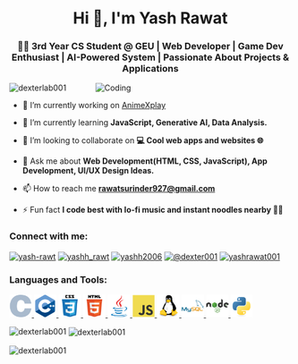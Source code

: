 <h1 align="center">Hi 👋, I'm Yash Rawat</h1>
<h3 align="center">👨‍💻 3rd Year CS Student @ GEU | Web Developer | Game Dev Enthusiast | AI-Powered System | Passionate About Projects & Applications</h3>
<img align="right" alt="Coding" width="350" src="https://user-images.githubusercontent.com/74038190/225813708-98b745f2-7d22-48cf-9150-083f1b00d6c9.gif">

<p align="left"> <img src="https://komarev.com/ghpvc/?username=dexterlab001&label=Profile%20views&color=0e75b6&style=flat" alt="dexterlab001" /> </p>

- 🔭 I’m currently working on [AnimeXplay](https://github.com/DexterLab001/AnimeXplay)

- 🌱 I’m currently learning **JavaScript, Generative AI, Data Analysis.**

- 👯 I’m looking to collaborate on **💻 Cool web apps and websites 🌐**

- 💬 Ask me about **Web Development(HTML, CSS, JavaScript), App Development, UI/UX Design Ideas.**

- 📫 How to reach me **rawatsurinder927@gmail.com**

- ⚡ Fun fact **I code best with lo-fi music and instant noodles nearby 🍜🎶**

<h3 align="left">Connect with me:</h3>
<p align="left">
<a href="https://linkedin.com/in/yash-rawt" target="blank"><img align="center" src="https://raw.githubusercontent.com/rahuldkjain/github-profile-readme-generator/master/src/images/icons/Social/linked-in-alt.svg" alt="yash-rawt" height="30" width="40" /></a>
<a href="https://instagram.com/yashh_rawt" target="blank"><img align="center" src="https://raw.githubusercontent.com/rahuldkjain/github-profile-readme-generator/master/src/images/icons/Social/instagram.svg" alt="yashh_rawt" height="30" width="40" /></a>
<a href="https://www.leetcode.com/yashh2006" target="blank"><img align="center" src="https://raw.githubusercontent.com/rahuldkjain/github-profile-readme-generator/master/src/images/icons/Social/leet-code.svg" alt="yashh2006" height="30" width="40" /></a>
<a href="https://www.hackerearth.com/@dexter001" target="blank"><img align="center" src="https://raw.githubusercontent.com/rahuldkjain/github-profile-readme-generator/master/src/images/icons/Social/hackerearth.svg" alt="@dexter001" height="30" width="40" /></a>
<a href="https://auth.geeksforgeeks.org/user/yashrawat001" target="blank"><img align="center" src="https://raw.githubusercontent.com/rahuldkjain/github-profile-readme-generator/master/src/images/icons/Social/geeks-for-geeks.svg" alt="yashrawat001" height="30" width="40" /></a>
</p>

<h3 align="left">Languages and Tools:</h3>
<p align="left"> <a href="https://www.cprogramming.com/" target="_blank" rel="noreferrer"> <img src="https://raw.githubusercontent.com/devicons/devicon/master/icons/c/c-original.svg" alt="c" width="40" height="40"/> </a> <a href="https://www.w3schools.com/cpp/" target="_blank" rel="noreferrer"> <img src="https://raw.githubusercontent.com/devicons/devicon/master/icons/cplusplus/cplusplus-original.svg" alt="cplusplus" width="40" height="40"/> </a> <a href="https://www.w3schools.com/css/" target="_blank" rel="noreferrer"> <img src="https://raw.githubusercontent.com/devicons/devicon/master/icons/css3/css3-original-wordmark.svg" alt="css3" width="40" height="40"/> </a> <a href="https://www.w3.org/html/" target="_blank" rel="noreferrer"> <img src="https://raw.githubusercontent.com/devicons/devicon/master/icons/html5/html5-original-wordmark.svg" alt="html5" width="40" height="40"/> </a> <a href="https://www.java.com" target="_blank" rel="noreferrer"> <img src="https://raw.githubusercontent.com/devicons/devicon/master/icons/java/java-original.svg" alt="java" width="40" height="40"/> </a> <a href="https://developer.mozilla.org/en-US/docs/Web/JavaScript" target="_blank" rel="noreferrer"> <img src="https://raw.githubusercontent.com/devicons/devicon/master/icons/javascript/javascript-original.svg" alt="javascript" width="40" height="40"/> </a> <a href="https://www.linux.org/" target="_blank" rel="noreferrer"> <img src="https://raw.githubusercontent.com/devicons/devicon/master/icons/linux/linux-original.svg" alt="linux" width="40" height="40"/> </a> <a href="https://www.mysql.com/" target="_blank" rel="noreferrer"> <img src="https://raw.githubusercontent.com/devicons/devicon/master/icons/mysql/mysql-original-wordmark.svg" alt="mysql" width="40" height="40"/> </a> <a href="https://nodejs.org" target="_blank" rel="noreferrer"> <img src="https://raw.githubusercontent.com/devicons/devicon/master/icons/nodejs/nodejs-original-wordmark.svg" alt="nodejs" width="40" height="40"/> </a> <a href="https://www.python.org" target="_blank" rel="noreferrer"> <img src="https://raw.githubusercontent.com/devicons/devicon/master/icons/python/python-original.svg" alt="python" width="40" height="40"/> </a> </p>

<p><img align="left" src="https://github-readme-stats.vercel.app/api/top-langs?username=dexterlab001&show_icons=true&locale=en&layout=compact" alt="dexterlab001" /></p>

<p>&nbsp;<img align="center" src="https://github-readme-stats.vercel.app/api?username=dexterlab001&show_icons=true&locale=en" alt="dexterlab001" /></p>

<p><img align="center" src="https://github-readme-streak-stats.herokuapp.com/?user=dexterlab001&" alt="dexterlab001" /></p>

